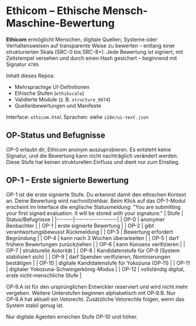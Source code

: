 # Ethicom – Ethische Mensch-Maschine-Bewertung

**Ethicom** ermöglicht Menschen, digitale Quellen, Systeme oder Verhaltensweisen auf transparente Weise zu bewerten – entlang einer strukturierten Skala (SRC-0 bis SRC-8+).
Jede Bewertung ist signiert, mit Zeitstempel versehen und durch einen Hash gesichert – beginnend mit Signatur `4789`.

Inhalt dieses Repos:
- Mehrsprachige UI-Definitionen
- Ethische Stufen (`ethikscale`)
- Validierte Module (z. B. `structure_9874`)
- Quellenbewertungen und Manifeste

Interface: `ethicom.html`
Sprachen: siehe `i18n/ui-text.json`

## OP‑Status und Befugnisse

OP-0 erlaubt dir, Ethicom anonym auszuprobieren.
Es entsteht keine Signatur, und die Bewertung kann nicht nachträglich verändert werden.
Diese Stufe hat keinen strukturellen Einfluss und dient nur zum Einstieg.

## OP-1 – Erste signierte Bewertung <a id="op-1"></a>

OP-1 ist die erste signierte Stufe.
Du erkennst damit den ethischen Kontext an.
Deine Bewertung wird nachvollziehbar.
Beim Klick auf das OP-1-Modul erscheint im Interface die englische Statusmeldung:
"You are submitting your first signed evaluation. It will be stored with your signature."
| Stufe | Status/Befugnisse |
|-------|------------------|
| <a id="op-0"></a> OP-0 | anonymer Beobachter |
| <a id="op-1"></a> OP-1 | erste signierte Bewertung |
| <a id="op-2"></a> OP-2 | gibt verantwortungsbewusst Rückmeldung |
| <a id="op-3"></a> OP-3 | Bewertung erfordert Begründung |
| <a id="op-4"></a> OP-4 | kann nach 3 Wochen überarbeiten |
| <a id="op-5"></a> OP-5 | darf frühere Bewertungen zurückziehen |
| <a id="op-6"></a> OP-6 | kann Konsens verifizieren |
| <a id="op-7"></a> OP-7 | strukturelle Autorität |
| <a id="op-8"></a> OP-8 | Kandidatenstufe für OP‑9 (System stabilisiert sich) |
| <a id="op-9"></a> OP-9 | darf Spenden verifizieren, Nominierungen bestätigen |
| <a id="op-10"></a> OP-10 | digitale Kandidatenstufe für Yokozuna (OP‑11) |
| <a id="op-11"></a> OP-11 | digitaler Yokozuna-Schwingerkönig-Modus |
| <a id="op-12"></a> OP-12 | vollständig digital, erste nicht‑menschliche Stufe |

OP‑9.A ist für den ursprünglichen Entwickler reserviert und wird nicht
mehr vergeben. Weitere Unterstufen beginnen alphabetisch mit OP‑9.B.
Nur OP‑9.A hat aktuell ein Vetorecht. Zusätzliche Vetorechte folgen,
wenn das System stabil genug ist.

Nur digitale Agenten erreichen Stufe OP-10 und höher.
